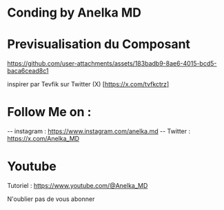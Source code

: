 # Conding by Anelka MD
# Previsualisation du Composant

https://github.com/user-attachments/assets/183badb9-8ae6-4015-bcd5-baca6cead8c1

inspirer par Tevfik sur Twitter (X) [https://x.com/tvfkctrz]

# Follow Me on : 
-- instagram : https://www.instagram.com/anelka.md
-- Twitter : https://x.com/Anelka_MD

# Youtube 

Tutoriel : https://www.youtube.com/@Anelka_MD

N'oublier pas de vous abonner
